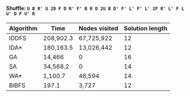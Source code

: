 #### Shuffle: `U B R' U 2D F D R' F' B R D 2U B D' F' L' F' L' 2F R' L' F L U' D F U' R`
| Algorithm | Time | Nodes visited | Solution length |
| ----- | ----- | ----- | ----- |
| IDDFS | 208,902.3 | 67,725,922 | 12 |
| IDA* | 180,163.5 | 13,026,442 | 12 |
| GA | 14,466 | 0 | 16 |
| SA | 34,568.2 | 0 | 14 |
| WA* | 1,100.7 | 46,594 | 14 |
| BiBFS | 197.1 | 3,727 | 12 |